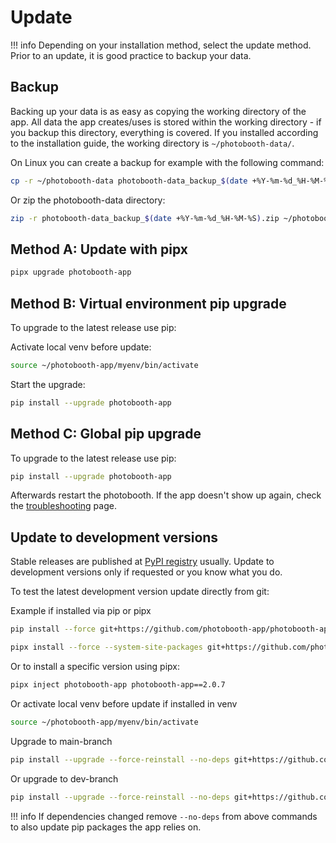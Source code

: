 
# Update

!!! info
    Depending on your installation method, select the update method.
    Prior to an update, it is good practice to backup your data.



## Backup

Backing up your data is as easy as copying the working directory of the app.
All data the app creates/uses is stored within the working directory - if you backup this directory, everything is covered.
If you installed according to the installation guide, the working directory is `~/photobooth-data/`.


On Linux you can create a backup for example with the following command:
```zsh
cp -r ~/photobooth-data photobooth-data_backup_$(date +%Y-%m-%d_%H-%M-%S)
```

Or zip the photobooth-data directory:
```zsh
zip -r photobooth-data_backup_$(date +%Y-%m-%d_%H-%M-%S).zip ~/photobooth-data
```



## Method A: Update with pipx

```zsh
pipx upgrade photobooth-app
```

## Method B: Virtual environment pip upgrade

To upgrade to the latest release use pip:

Activate local venv before update:

```zsh
source ~/photobooth-app/myenv/bin/activate
```

Start the upgrade:

```zsh
pip install --upgrade photobooth-app
```

## Method C: Global pip upgrade

To upgrade to the latest release use pip:

```zsh
pip install --upgrade photobooth-app
```

Afterwards restart the photobooth.
If the app doesn't show up again, check the [troubleshooting](../help/troubleshooting.md) page.

## Update to development versions

Stable releases are published at [PyPI registry](https://pypi.org/project/photobooth-app/) usually. Update to development versions only if requested or you know what you do.

To test the latest development version update directly from git:

Example if installed via pip or pipx

```sh
pip install --force git+https://github.com/photobooth-app/photobooth-app.git@main
```

```sh
pipx install --force --system-site-packages git+https://github.com/photobooth-app/photobooth-app.git@main
```

Or to install a specific version using pipx:

```sh
pipx inject photobooth-app photobooth-app==2.0.7
```

Or activate local venv before update if installed in venv

```sh
source ~/photobooth-app/myenv/bin/activate
```

Upgrade to main-branch

```sh
pip install --upgrade --force-reinstall --no-deps git+https://github.com/photobooth-app/photobooth-app.git@main
```

Or upgrade to dev-branch

```sh
pip install --upgrade --force-reinstall --no-deps git+https://github.com/photobooth-app/photobooth-app.git@dev
```

!!! info
    If dependencies changed remove `--no-deps` from above commands to also update pip packages the app relies on.
